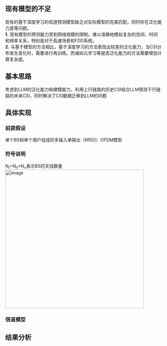 ## 现有模型的不足  
现有的基于深度学习的信道预测模型缺乏对实际模型的完美匹配，同时存在泛化能力差等问题。  
**1.** 现有模型的预测能力受到网络规模的限制。难以准确地模拟复杂的空间、时间和频率关系，特别是对于高速场景和FDD系统。  
**2.** 与基于模型的方法相比，基于深度学习的方法表现出较差的泛化能力，当CSI分布发生变化时，需要进行再训练。而诸如元学习等提高泛化能力的方法需要增加计算复杂度。
## 基本思路
考虑到LLM的泛化能力和建模能力，利用上行链路的历史CSI结合LLM预测下行链路的未来CSI，同时解决了CSI数据迁移到LLM的问题
## 具体实现
### 前提假设
单个BS和单个用户组成的多输入单输出（MISO）OFDM模型
### 符号说明
N<sub>t</sub>=N<sub>h</sub>×N<sub>v</sub>表示BS的天线数量    
<img width="446" alt="image" src="https://github.com/user-attachments/assets/a09ae541-100b-4548-94d1-4cb8cab72073">  
### 信道模型
## 结果分析
